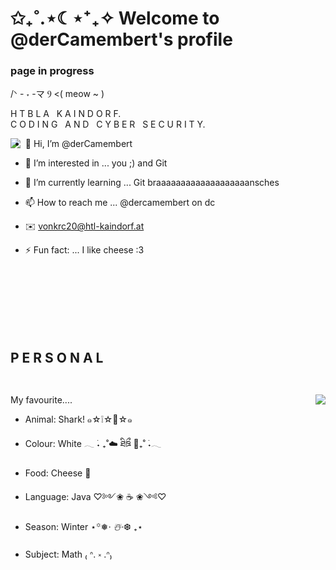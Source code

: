 # ✩₊˚.⋆☾⋆⁺₊✧ Welcome to @derCamembert's profile
### page in progress

/ᐠ - ˕ -マ Ⳋ <( meow ~ )

<p>
<emphasis> H T B L A &nbsp K A I N D O R F.
<br> C O D I N G  &nbsp; A N D &nbsp; C Y B E R &nbsp; S E C U R I T Y.</emphasis>
</p>


<div>
<img align="left" height:75%; width:75; src="https://github.com/derCamembert/derCamembert/assets/125645358/8c7acb04-7a5d-476c-b2a1-0ba399e8e833">

 <p align="right">


- 👋 Hi, I’m @derCamembert

- 👀 I’m interested in ... you ;) and Git

- 🌱 I’m currently learning ... Git braaaaaaaaaaaaaaaaaaansches

- 📫 How to reach me ... @dercamembert on dc

- ✉️ vonkrc20@htl-kaindorf.at

- ⚡ Fun fact: ... I like cheese :3

<br><br><br><br><br><br>

</div>


<!---
derCamembert/derCamembert is a ✨ special ✨ repository because its `README.md` (this file) appears on your GitHub profile.
You can click the Preview link to take a look at your changes.
--->
## <p> <emphasis> P E R S O N A L </emphasis> <br><br> </p>
<div>

 <p align="right">
 <img align="right" height:75%; width:75; src="https://github.com/derCamembert/derCamembert/assets/125645358/3a046224-26fb-4d6f-b8b2-a831724f3322">

My favourite....

- Animal: Shark! ๑☆❕☆🦈☆๑

- Colour: White 𓂃 ࣪˖ ₊˚☁️ ཐིཋྀ 🤍₊˚ ࣪˖𓂃 

- Food: Cheese 🧀

- Language: Java ♡༻❀ ☕ ❀༺♡

- Season: Winter ⋆꙳❅*‧ ☃️‧*❆ ₊⋆

- Subject: Math ₍ ᐢ. ༝ .ᐢ₎





</div>



